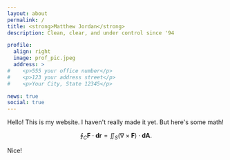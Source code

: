 ```yaml
---
layout: about
permalink: /
title: <strong>Matthew Jordan</strong>
description: Clean, clear, and under control since '94

profile:
  align: right
  image: prof_pic.jpeg
  address: >
#    <p>555 your office number</p>
#    <p>123 your address street</p>
#    <p>Your City, State 12345</p>

news: true
social: true
---
```


Hello! This is my website. I haven't really made it yet. But here's some math!

$$\oint_C \mathbf{F}\cdot \mathbf{dr} = \iint_S (\nabla \times \mathbf{F}) \cdot \mathbf{dA}.$$

Nice!
